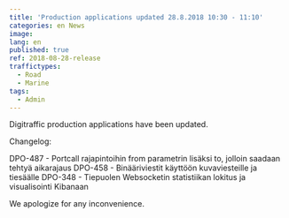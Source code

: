 ```yaml
---
title: 'Production applications updated 28.8.2018 10:30 - 11:10'
categories: en News
image:
lang: en
published: true
ref: 2018-08-28-release
traffictypes:
  - Road
  - Marine
tags:
  - Admin
---
```


Digitraffic production applications have been updated.

Changelog:

DPO-487 - Portcall rajapintoihin from parametrin lisäksi to, jolloin saadaan tehtyä aikarajaus
DPO-458 - Binääriviestit käyttöön kuvaviesteille ja tiesäälle
DPO-348 - Tiepuolen Websocketin statistiikan lokitus ja visualisointi Kibanaan

We apologize for any inconvenience.
